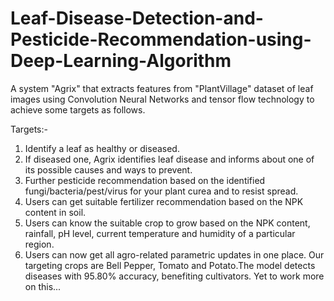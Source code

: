 # Leaf-Disease-Detection-and-Pesticide-Recommendation-using-Deep-Learning-Algorithm
A system "Agrix" that extracts features from "PlantVillage" dataset of leaf images using Convolution Neural Networks and tensor flow technology to achieve some targets as follows.

Targets:-
1. Identify a leaf as healthy or diseased.
2. If diseased one, Agrix identifies leaf disease and informs about one of its possible causes and ways to prevent.
3. Further pesticide recommendation based on the identified fungi/bacteria/pest/virus for your plant curea and to resist spread.
4. Users can get suitable fertilizer recommendation based on the NPK content in soil.
5. Users can know the suitable crop to grow based on the NPK content, rainfall, pH level, current temperature and humidity of a particular region.
6. Users can now get all agro-related parametric updates in one place.
Our targeting crops are Bell Pepper, Tomato and Potato.The model detects diseases with 95.80% accuracy, benefiting cultivators.
Yet to work more on this...
